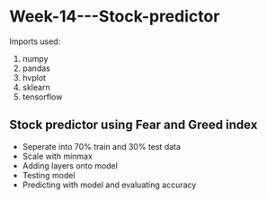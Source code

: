 # Week-14---Stock-predictor
Imports used:
1. numpy
2. pandas
3. hvplot
4. sklearn
5. tensorflow

## Stock predictor using Fear and Greed index
- Seperate into 70% train and 30% test data
- Scale with minmax
- Adding layers onto model
- Testing model
- Predicting with model and evaluating accuracy


